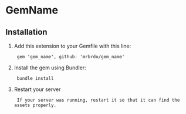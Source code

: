 # GemName

## Installation

1. Add this extension to your Gemfile with this line:
        
        gem 'gem_name', github: 'mrbrdo/gem_name'

2. Install the gem using Bundler:

        bundle install

3. Restart your server

        If your server was running, restart it so that it can find the assets properly.
